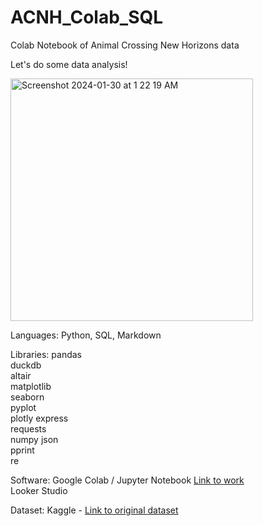 # ACNH_Colab_SQL
Colab Notebook of Animal Crossing New Horizons data

Let's do some data analysis!

<img width="388" alt="Screenshot 2024-01-30 at 1 22 19 AM" src="https://github.com/kiera-dev/ACNH_Colab_SQL/assets/67547743/fcc7872f-ff32-44b5-b10a-2a80eb1677e9">



  
Languages:
Python, SQL, Markdown 

Libraries:
pandas   
duckdb  
altair  
matplotlib  
seaborn  
pyplot  
plotly express  
requests  
numpy 
json  
pprint  
re  

Software:
Google Colab / Jupyter Notebook  [Link to work](https://colab.research.google.com/drive/1FXt2SrO4LvhDLKTAsHyIAVXbKIMY1-po?usp=sharing)  
Looker Studio  

Dataset: 
Kaggle  -  [Link to original dataset](https://www.kaggle.com/datasets/whenamancodes/new-horizons-catalog-animal-horizon?select=Villagers.csv)
